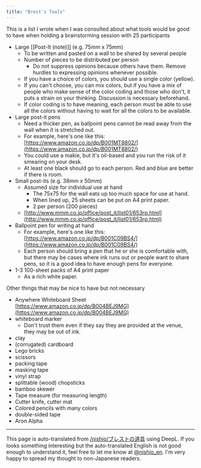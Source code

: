 ```yaml
---
title: "Brest's Tools"
---
```


This is a list I wrote when I was consulted about what tools would be good to have when holding a brainstorming session with 25 participants

- Large [[Post-It (note)]] (e.g. 75mm x 75mm)
    - To be written and pasted on a wall to be shared by several people
    - Number of pieces to be distributed per person
        - Do not suppress opinions because others have them. Remove hurdles to expressing opinions whenever possible.
    - If you have a choice of colors, you should use a single color (yellow).
    - If you can't choose, you can mix colors, but if you have a mix of people who make sense of the color coding and those who don't, it puts a strain on your thinking. Discussion is necessary beforehand.
    - If color coding is to have meaning, each person must be able to use all the colors without having to wait for all the colors to be available.
- Large post-it pens
    - Need a thicker pen, as ballpoint pens cannot be read away from the wall when it is stretched out.
    - For example, here's one like this: [https://www.amazon.co.jp/dp/B001MT8802/](https://www.amazon.co.jp/dp/B001MT8802/)
    - You could use a makie, but it's oil-based and you run the risk of it smearing on your desk.
    - At least one black should go to each person. Red and blue are better if there is room.
- Small post-its (e.g. 38mm x 50mm)
    - Assumed size for individual use at hand
        - The 75x75 for the wall eats up too much space for use at hand.
        - When lined up, 25 sheets can be put on A4 print paper.
        - 2 per person (200 pieces)
    - [http://www.mmm.co.jp/office/post_it/list01/653rp.html](http://www.mmm.co.jp/office/post_it/list01/653rp.html)
- Ballpoint pen for writing at hand
    - For example, here's one like this: [https://www.amazon.co.jp/dp/B001C09BS4/](https://www.amazon.co.jp/dp/B001C09BS4/)
    - Each person should bring a pen that he or she is comfortable with, but there may be cases where ink runs out or people want to share pens, so it is a good idea to have enough pens for everyone.
- 1-3 100-sheet packs of A4 print paper
    - As a rich white paper.

Other things that may be nice to have but not necessary
- Anywhere Whiteboard Sheet [https://www.amazon.co.jp/dp/B004BEJ9MG](https://www.amazon.co.jp/dp/B004BEJ9MG)
- whiteboard marker
    - Don't trust them even if they say they are provided at the venue, they may be out of ink.
- clay
- (corrugated) cardboard
- Lego bricks
- scissors
- packing tape
- masking tape
- vinyl strap
- splittable (wood) chopsticks
- bamboo skewer
- Tape measure (for measuring length)
- Cutter knife, cutter mat
- Colored pencils with many colors
- double-sided tape
- Aron Alpha

---
This page is auto-translated from [/nishio/ブレストの道具](https://scrapbox.io/nishio/ブレストの道具) using DeepL. If you looks something interesting but the auto-translated English is not good enough to understand it, feel free to let me know at [@nishio_en](https://twitter.com/nishio_en). I'm very happy to spread my thought to non-Japanese readers.
